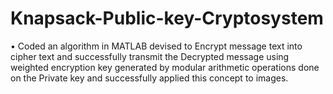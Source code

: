 # Knapsack-Public-key-Cryptosystem
•  Coded an algorithm in MATLAB devised to Encrypt message text into cipher text and successfully transmit the Decrypted message using weighted encryption key generated by modular arithmetic operations done on the Private key and successfully applied this concept to images.
